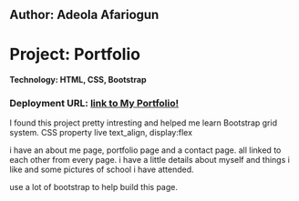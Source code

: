 ## Author:  Adeola Afariogun



# Project: Portfolio


#### Technology: HTML, CSS, Bootstrap




### Deployment URL: [link to My Portfolio!](https://adeola55.github.io/homework02/)



I found this project pretty intresting and helped me learn Bootstrap grid system. CSS property live text_align, display:flex



i have an about me page, portfolio page and a contact page. all linked to each other from every page. i have a little details about myself and things i like and some pictures of school i have attended.



use a lot of bootstrap to help build this page.